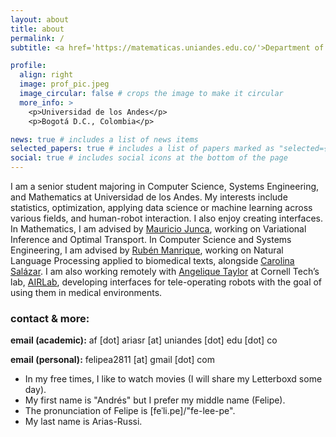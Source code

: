 ```yaml
---
layout: about
title: about
permalink: /
subtitle: <a href='https://matematicas.uniandes.edu.co/'>Department of Mathematics</a>, <a href='https://https://sistemas.uniandes.edu.co/es/isis/'>Department of Computer Science and Systems Engineering</a>, Universidad de los Andes.

profile:
  align: right
  image: prof_pic.jpeg
  image_circular: false # crops the image to make it circular
  more_info: >
    <p>Universidad de los Andes</p>
    <p>Bogotá D.C., Colombia</p>

news: true # includes a list of news items
selected_papers: true # includes a list of papers marked as "selected={true}"
social: true # includes social icons at the bottom of the page
---
```


I am a senior student majoring in Computer Science, Systems Engineering, and Mathematics at Universidad de los Andes. My interests include statistics, optimization, applying data science or machine learning across various fields, and human-robot interaction. I also enjoy creating interfaces. In Mathematics, I am advised by [Mauricio Junca](https://math.uniandes.edu.co/~mjunca/), working on Variational Inference and Optimal Transport. In Computer Science and Systems Engineering, I am advised by [Rubén Manrique](https://academia.uniandes.edu.co/AcademyCv/rf.manrique), working on Natural Language Processing applied to biomedical texts, alongside [Carolina Salázar](https://www.linkedin.com/in/carolinasalazarlara/?originalSubdomain=co). I am also working remotely with [Angelique Taylor](https://www.angeliquemtaylor.com/) at Cornell Tech’s lab, [AIRLab](https://sites.coecis.cornell.edu/ataylor/), developing interfaces for tele-operating robots with the goal of using them in medical environments.


### contact & more:


**email (academic):** af [dot] ariasr [at] uniandes [dot] edu [dot] co

**email (personal):** felipea2811 [at] gmail [dot] com


* In my free times, I like to watch movies (I will share my Letterboxd some day). 
* My first name is "Andrés" but I prefer my middle name (Felipe).
* The pronunciation of Felipe is [feˈli.pe]/"fe-lee-pe".
* My last name is Arias-Russi.

